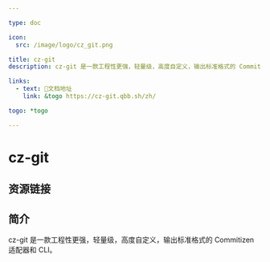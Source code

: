 ```yaml
---

type: doc

icon:
  src: /image/logo/cz_git.png

title: cz-git
description: cz-git 是一款工程性更强，轻量级，高度自定义，输出标准格式的 Commitizen 适配器和 CLI。

links:
  - text: 📖文档地址
    link: &togo https://cz-git.qbb.sh/zh/

togo: *togo

---
```


<ShowLogo />

# cz-git

<ShowBreadcrumb />

## 资源链接

<ShowLinks />

## 简介

cz-git 是一款工程性更强，轻量级，高度自定义，输出标准格式的 Commitizen 适配器和 CLI。